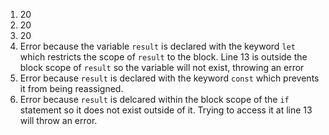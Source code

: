 1. 20
2. 20
3. 20
4. Error because the variable `result` is declared with the keyword `let` which restricts the scope of  `result` to the block. Line 13 is outside the block scope of `result` so the variable will not exist, throwing an error
5. Error because `result` is declared with the keyword `const` which prevents it from being reassigned.
6. Error because `result` is delcared within the block scope of the `if` statement so it does not exist outside of it. Trying to access it at line 13 will throw an error. 
